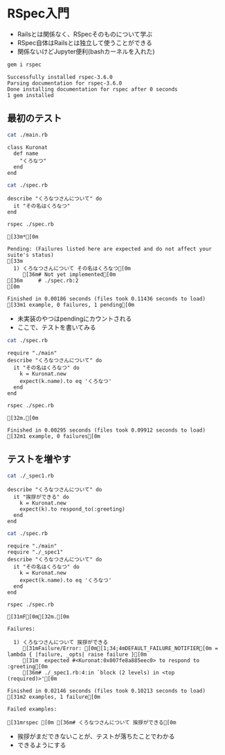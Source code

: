 
# RSpec入門
* Railsとは関係なく、RSpecそのものについて学ぶ
* RSpec自体はRailsとは独立して使うことができる
* 関係ないけどJupyter便利(bashカーネルを入れた)


```bash
gem i rspec
```

    Successfully installed rspec-3.6.0
    Parsing documentation for rspec-3.6.0
    Done installing documentation for rspec after 0 seconds
    1 gem installed


## 最初のテスト


```bash
cat ./main.rb
```

    class Kuronat
      def name
        "くろなつ"
      end
    end



```bash
cat ./spec.rb
```

    describe "くろなつさんについて" do
      it "その名はくろなつ"
    end



```bash
rspec ./spec.rb
```

    [33m*[0m
    
    Pending: (Failures listed here are expected and do not affect your suite's status)
    [33m
      1) くろなつさんについて その名はくろなつ[0m
         [36m# Not yet implemented[0m
    [36m     # ./spec.rb:2
    [0m
    
    Finished in 0.00186 seconds (files took 0.11436 seconds to load)
    [33m1 example, 0 failures, 1 pending[0m
    


* 未実装のやつはpendingにカウントされる
* ここで、テストを書いてみる


```bash
cat ./spec.rb
```

    require "./main"
    describe "くろなつさんについて" do
      it "その名はくろなつ" do
        k = Kuronat.new
        expect(k.name).to eq 'くろなつ'
      end
    end



```bash
rspec ./spec.rb
```

    [32m.[0m
    
    Finished in 0.00295 seconds (files took 0.09912 seconds to load)
    [32m1 example, 0 failures[0m
    


## テストを増やす


```bash
cat ./_spec1.rb
```

    describe "くろなつさんについて" do
      it "挨拶ができる" do
        k = Kuronat.new
        expect(k).to respond_to(:greeting)
      end
    end



```bash
cat ./spec.rb
```

    require "./main"
    require "./_spec1"
    describe "くろなつさんについて" do
      it "その名はくろなつ" do
        k = Kuronat.new
        expect(k.name).to eq 'くろなつ'
      end
    end



```bash
rspec ./spec.rb
```

    [31mF[0m[32m.[0m
    
    Failures:
    
      1) くろなつさんについて 挨拶ができる
         [31mFailure/Error: [0m[1;34;4mDEFAULT_FAILURE_NOTIFIER[0m = lambda { |failure, _opts| raise failure }[0m
         [31m  expected #<Kuronat:0x007fe8a885eec0> to respond to :greeting[0m
         [36m# ./_spec1.rb:4:in `block (2 levels) in <top (required)>'[0m
    
    Finished in 0.02146 seconds (files took 0.10213 seconds to load)
    [31m2 examples, 1 failure[0m
    
    Failed examples:
    
    [31mrspec [0m [36m# くろなつさんについて 挨拶ができる[0m
    




* 挨拶がまだできないことが、テストが落ちたことでわかる
* できるようにする


```bash

```
